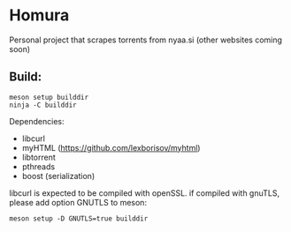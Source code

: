 # Homura
Personal project that scrapes torrents from nyaa.si (other websites coming soon)

## Build:
```
meson setup builddir
ninja -C builddir
```

Dependencies: 

* libcurl 
* myHTML (https://github.com/lexborisov/myhtml)
* libtorrent
* pthreads
* boost (serialization)


libcurl is expected to be compiled with openSSL.
if compiled with gnuTLS, please add option GNUTLS to meson: 
```
meson setup -D GNUTLS=true builddir
```
